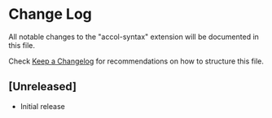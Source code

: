 # Change Log

All notable changes to the "accol-syntax" extension will be documented in this file.

Check [Keep a Changelog](http://keepachangelog.com/) for recommendations on how to structure this file.

## [Unreleased]

- Initial release